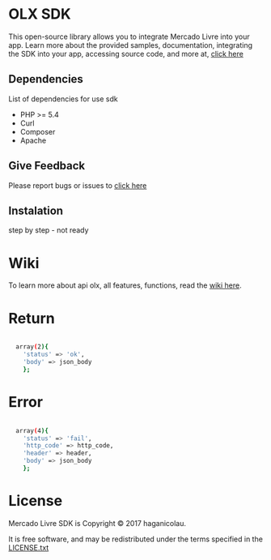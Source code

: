# OLX SDK
This open-source library allows you to integrate Mercado Livre into your app. Learn more about the provided samples, documentation, integrating the SDK into your app, accessing source code, and more at, [click here](http://developers.mercadolibre.com/pt-br/guia-para-veiculos/)

## Dependencies
List of dependencies for use sdk

  - PHP >= 5.4
  - Curl
  - Composer 
  - Apache

## Give Feedback
Please report bugs or issues to [click here](https://github.com/Veloccer/mercadolivreAPI/issues)

## Instalation
step by step - not ready

# Wiki
To learn more about api olx, all features, functions, read the [wiki here](https://github.com/Veloccer/mercadolivreAPI/wiki).

# Return
```sh

  array(2){
    'status' => 'ok',
    'body' => json_body
    };
```

# Error
```sh

  array(4){
    'status' => 'fail',
    'http_code' => http_code,
    'header' => header,
    'body' => json_body
    };
```

# License
Mercado Livre SDK is Copyright © 2017 haganicolau.

It is free software, and may be redistributed under the terms specified in the [LICENSE.txt](https://github.com/Veloccer/olx/blob/master/LICENSE.txt)